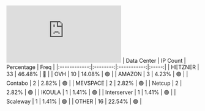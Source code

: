 ![Diagramm](https://github.com/obajay/StateSync-snapshots/blob/main/Projects/Sge/1/README.md)
| Data Center | IP Count | Percentage | Freq |
|:------------:|:--------:|:-----------:|:-----:|
| HETZNER | 33 | 46.48% | 🔴 |
| OVH | 10 | 14.08% | 🟢 |
| AMAZON | 3 | 4.23% | 🟢 |
| Contabo | 2 | 2.82% | 🟢 |
| MEVSPACE | 2 | 2.82% | 🟢 |
| Netcup | 2 | 2.82% | 🟢 |
| IKOULA | 1 | 1.41% | 🟢 |
| Interserver | 1 | 1.41% | 🟢 |
| Scaleway | 1 | 1.41% | 🟢 |
| OTHER | 16 | 22.54% | 🟢 |